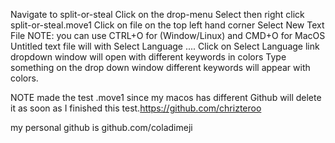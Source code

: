 Navigate to split-or-steal
Click on the drop-menu
Select then right click split-or-steal.move1
Click on file on the top left hand corner
Select New Text File
NOTE: you can use CTRL+O for (Window/Linux) and CMD+O for MacOS
Untitled text file will with Select Language ....
Click on Select Language link dropdown window will open with different keywords in colors
Type something on the drop down window
different keywords will appear with colors.

NOTE made the test .move1 since my macos has different Github will delete it as soon as I finished this test.https://github.com/chrizteroo

my personal github is github.com/coladimeji 
